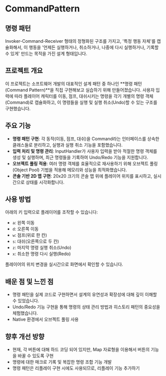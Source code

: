# CommandPattern

## 명령 패턴
Invoker-Command-Receiver 형태의 정형화된 구조를 가지고, '특정 행동 자체'를 캡슐화해서, 이 행동을 '언제든 실행하거나, 취소하거나, 나중에 다시 실행하거나, 기록할 수 있게' 만드는 목적을 가진 설계 형태입니다.

## 프로젝트 개요
이 프로젝트는 소프트웨어 개발의 대표적인 설계 패턴 중 하나인 **명령 패턴(Command Pattern)**을 직접 구현해보고 실습하기 위해 만들어졌습니다.
사용자 입력에 따라 플레이어 캐릭터를 이동, 점프, 대쉬시키는 명령을 각기 개별의 명령 객체(Command)로 캡슐화하고, 이 명령들을 실행 및 실행 취소(Undo)할 수 있는 구조를 구현했습니다.

## 주요 기능
*   **명령 패턴 구현**: 각 동작(이동, 점프, 대쉬)을 Command라는 인터페이스를 상속한 클래스들로 분리하고, 실행과 실행 취소 기능을 포함했습니다.
*   **입력 처리 및 명령 관리**: InputHandler가 사용자 입력을 받아 적절한 명령 객체를 생성 및 실행하며, 최근 명령들을 기록하여 Undo/Redo 기능을 지원합니다.
*   **오브젝트 풀링 적용**: 여러 명령 객체를 효율적으로 재사용하기 위해 오브젝트 풀링(Object Pool) 기법을 적용해 메모리와 성능을 최적화했습니다.
*   **콘솔 기반 2D 맵 구현**: 20x20 크기의 콘솔 맵 위에 플레이어 위치를 표시하고, 실시간으로 상태를 시각화합니다.

## 사용 방법
아래의 키 입력으로 플레이어를 조작할 수 있습니다:
*   `a`: 왼쪽 이동
*   `d`: 오른쪽 이동
*   `w`: 점프(위로 한 칸)
*   `s`: 대쉬(오른쪽으로 두 칸)
*   `z`: 마지막 명령 실행 취소(Undo)
*   `x`: 취소한 명령 다시 실행(Redo)

플레이어의 위치 변경을 실시간으로 화면에서 확인할 수 있습니다.

## 배운 점 및 느낀 점
*   명령 패턴을 실제 코드로 구현하면서 설계의 유연성과 확장성에 대해 깊이 이해할 수 있었습니다.
*   Undo/Redo 기능 구현을 통해 명령의 상태 관리 방법과 히스토리 패턴의 중요성을 체험했습니다.
*   Native 환경에서 오브젝트 풀링 사용

## 향후 개선 방향
*   현재, 각 버튼에 대해 하드 코딩 되어 있지만, Map 자료형을 이용해서 버튼의 기능을 바꿀 수 있도록 구현
*   명령에 대한 매크로 기록 및 복잡한 명령 조합 기능 개발
*   명령 패턴은 리플레이 구현 시에도 사용되므로, 리플레이 기능 추가하기